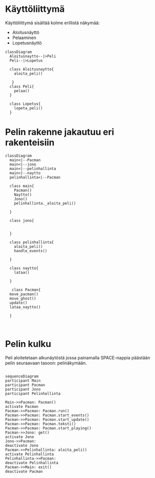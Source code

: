 # Käyttöliittymä

Käyttöliittymä sisältää kolme erillistä näkymää:

- Aloitusnäyttö
- Pelaaminen
- Lopetusnäyttö

```mermaid
classDiagram
  Aloitusnaytto--|>Peli
  Peli--|>Lopetus
  
  class Aloitusnaytto{
    aloita_peli()
    
   }
  class Peli{
    pelaa()
  }
  
  class Lopetus{
    lopeta_peli()
  }
```

# Pelin rakenne jakautuu eri rakenteisiin

```mermaid
classDiagram
  main<|--Pacman
  main<|--jono
  main<|--pelinhallinta
  main<|--naytto
  pelinhallinta<|--Pacman

  class main{
    Pacman()
    Naytto()
    Jono()
    pelinhallinta._aloita_peli()

  }

  class jono{
    

  }

  class pelinhallinta{
    aloita_peli()
    handle_events()

  }

  class naytto{
    lataa()

  }

   class Pacman{
  move_pacman()
  move_ghost()
  update()
  lataa_naytto()

  }
  
 
```
# Pelin kulku
 
 Peli aloitetetaan alkunäytöstä jossa painamalla SPACE-nappia päästään pelin seuraavaan tasoon: pelinäkymään.


```mermaid

sequenceDiagram
participant Main
participant Pacman
participant Jono
participant Pelinhallinta

Main->>Pacman: Pacman()
activate Pacman
Pacman->>Pacman: Pacman.run()
Pacman->>Pacman: Pacman.start_events()
Pacman->>Pacman: Pacman.start_update()
Pacman->>Pacman: Pacman.teksti()
Pacman->>Pacman: Pacman.start_playing()
Pacman->>Jono: get()
activate Jono
Jono->>Pacman: 
deactivate Jono
Pacman->>Pelinhallinta: aloita_peli()
activate Pelinhallinta
Pelinhallinta->>Pacman: 
deactivate Pelinhallinta
Pacman->>Main: exit()
deactivate Pacman







```
